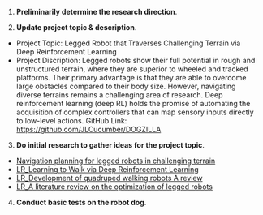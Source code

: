 1. **Preliminarily determine the research direction**.

2. **Update project topic & description**.
  - Project Topic: Legged Robot that Traverses Challenging Terrain via Deep Reinforcement Learning
  - Project Discription: 
      Legged robots show their full potential in rough and unstructured terrain, where they are superior to wheeled and tracked platforms. Their primary advantage is that they are able to overcome large obstacles compared to their body size. However, navigating diverse terrains remains a challenging area of research. Deep reinforcement learning (deep RL) holds the promise of automating the acquisition of complex controllers that can map sensory inputs directly to low-level actions. GitHub Link: https://github.com/JLCucumber/DOGZILLA

3. **Do initial research to gather ideas for the project topic**.
  - [Navigation planning for legged robots in challenging terrain](./Literature_Review/Navigationplanningforleggedrobotsinchallengingterrain.md)
  - [LR_Learning to Walk via Deep Reinforcement Learning](./Literature_Review/LR_LearningtoWalkviaDeepReinforcementLearning.md)
  - [LR_Development of quadruped walking robots A review](./Literature_Review/LR_DevelopmentofquadrupedwalkingrobotsAreview.md)
  - [LR_A literature review on the optimization of legged robots](./Literature_Review/LR_Aliteraturereviewontheoptimizationofleggedrobots.md)

4. **Conduct basic tests on the robot dog**.

